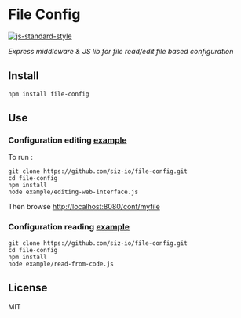 # File Config
[![js-standard-style](https://img.shields.io/badge/code%20style-standard-brightgreen.svg)](http://standardjs.com/)

_Express middleware & JS lib for file read/edit file based configuration_

## Install

```
npm install file-config
```

## Use
### Configuration editing [example](example/editing-web-interface.js)
To run :

```
git clone https://github.com/siz-io/file-config.git
cd file-config
npm install
node example/editing-web-interface.js
```

Then browse [http://localhost:8080/conf/myfile](http://localhost:8080/conf/myfile)

### Configuration reading [example](example/reader.js)

```
git clone https://github.com/siz-io/file-config.git
cd file-config
npm install
node example/read-from-code.js
```

## License
MIT
